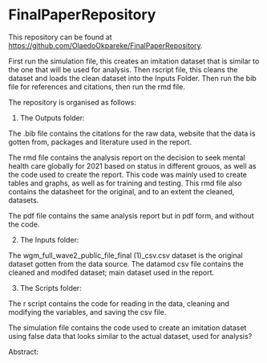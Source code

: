 # FinalPaperRepository

This repository can be found at https://github.com/OlaedoOkpareke/FinalPaperRepository.

First run the simulation file, this creates an imitation dataset that is similar to the one that will be used for analysis. Then rscript file, this cleans the dataset and loads the clean dataset into the Inputs Folder. Then run the bib file for references and citations, then run the rmd file.  

The repository is organised as follows:

1. The Outputs folder: 

The .bib file contains the citations for the raw data, website that the data is gotten from, packages and literature used in the report.

The rmd file contains the analysis report on the decision to seek mental health care globally for 2021 based on status in different grouos, as well as the code used to create the report. This code was mainly used to create tables and graphs, as well as for training and testing. This rmd file also contains the datasheet for the original, and to an extent the cleaned, datasets. 

The pdf file contains the same analysis report but in pdf form, and without the code.

2. The Inputs folder:

The wgm_full_wave2_public_file_final (1)_csv.csv dataset is the original dataset gotten from the data source.
The datamod csv file contains the cleaned and modifed dataset; main dataset used in the report. 


3. The Scripts folder:

The r script contains the code for reading in the data, cleaning and modifying the variables, and saving the csv file. 

The simulation file contains the code used to create an imitation dataset using false data that looks similar to the actual dataset, used for analysis?


Abstract:

